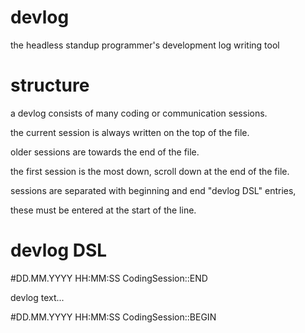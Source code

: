 devlog
======

the headless standup programmer's development log writing tool

structure
=========

a devlog consists of many coding or communication sessions. 

the current session is always written on the top of the file.

older sessions are towards the end of the file. 

the first session is the most down, scroll down at the end of the file.

sessions are separated with beginning and end "devlog DSL" entries, 

these must be entered at the start of the line.


devlog DSL
==========


#DD.MM.YYYY HH:MM:SS CodingSession::END

devlog text...

#DD.MM.YYYY HH:MM:SS CodingSession::BEGIN

